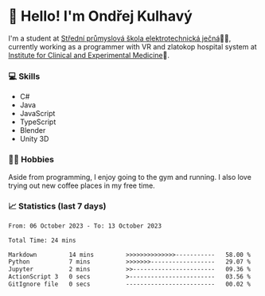 # 👋 Hello! I'm Ondřej Kulhavý

I'm a student at [Střední průmyslová škola elektrotechnická ječná](https://www.spsejecna.cz/)👨‍🎓, currently working as a programmer with VR and zlatokop hospital system at [Institute for Clinical and Experimental Medicine](https://www.ikem.cz/en/)🏥.

### 💻 Skills
- C#
- Java
- JavaScript
- TypeScript
- Blender
- Unity 3D

### 🏋️‍♂️ Hobbies

Aside from programming, I enjoy going to the gym and running. I also love trying out new coffee places in my free time.

### 📈 Statistics (last 7 days)
<!--START_SECTION:waka-->

```txt
From: 06 October 2023 - To: 13 October 2023

Total Time: 24 mins

Markdown         14 mins         >>>>>>>>>>>>>>-----------   58.00 %
Python           7 mins          >>>>>>>------------------   29.07 %
Jupyter          2 mins          >>-----------------------   09.36 %
ActionScript 3   0 secs          >------------------------   03.56 %
GitIgnore file   0 secs          -------------------------   00.02 %
```

<!--END_SECTION:waka-->



